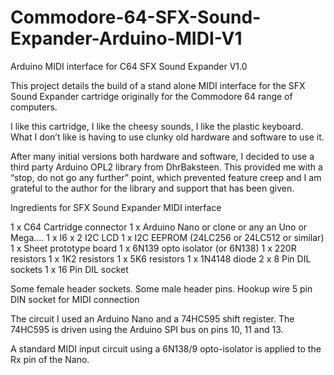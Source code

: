 # Commodore-64-SFX-Sound-Expander-Arduino-MIDI-V1
Arduino MIDI interface for C64 SFX Sound Expander V1.0




This project details the build of a stand alone MIDI interface for the SFX Sound Expander cartridge originally for the Commodore 64 range of computers.

I like this cartridge, I like the cheesy sounds, I like the plastic keyboard.  What I don’t like is having to use clunky old hardware and software to use it.

After many initial versions both hardware and software, I decided to use a third party Arduino OPL2 library from DhrBaksteen.  This provided me with a “stop, do not go any further” point, which prevented feature creep and I am grateful to the author for the library and support that has been given.

Ingredients for SFX Sound Expander MIDI interface

1 x C64 Cartridge connector
1 x Arduino Nano or clone or any an Uno or Mega....
1 x I6 x 2 I2C LCD
1 x I2C EEPROM (24LC256 or 24LC512 or similar) 
1 x Sheet prototype board
1 x 6N139 opto isolator (or 6N138)
1 x 220R resistors
1 x 1K2 resistors
1 x 5K6 resistors
1 x 1N4148 diode
2 x 8 Pin DIL sockets
1 x 16 Pin DIL socket

Some female header sockets.
Some male header pins.
Hookup wire
5 pin DIN socket for MIDI connection


The circuit
I used an Arduino Nano and a 74HC595 shift register.  The 74HC595 is driven using the Arduino SPI bus on pins 10, 11 and 13.

A standard MIDI input circuit using a 6N138/9 opto-isolator is applied to the Rx pin of the Nano.
